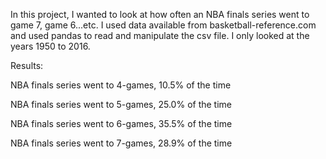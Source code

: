 In this project, I wanted to look at how often an NBA finals series went to game 7, game 6...etc.
I used data available from basketball-reference.com and used pandas to read and manipulate the csv file. 
I only looked at the years 1950 to 2016. 


Results:

NBA finals series went to 4-games, 10.5% of the time

NBA finals series went to 5-games, 25.0% of the time

NBA finals series went to 6-games, 35.5% of the time

NBA finals series went to 7-games, 28.9% of the time
